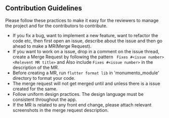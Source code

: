 ## Contribution Guidelines
Please follow these practices to make it easy for the reviewers to manage the project and for the contributors to contribute.

* If you fix a bug, want to implement a new feature, want to refactor the code etc,  then first open an issue, describe about the issue and then go ahead to make a MR(Merge Request).
* If you want to work on a issue, drop in a comment on the issue thread, create a Merge Request by following the pattern ``` Fixes #<issue number> <Relevent MR title>``` and Also include ```Fixes #<issue number>``` in the description of the MR.
* Before creating a MR, run ```flutter format lib``` in 'monumento_module' directory to format your code.
* The merge request will not get merged until and unless there is a issue created for the same.
* Follow uniform design practices. The design language must be consistent throughout the app.
* If the MR is related to any front end change, please attach relevant screenshots in the merge request description.
